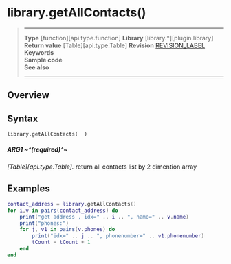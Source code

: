 # library.getAllContacts()

> --------------------- ------------------------------------------------------------------------------------------
> __Type__              [function][api.type.function]
> __Library__           [library.*][plugin.library]
> __Return value__      [Table][api.type.Table]
> __Revision__          [REVISION_LABEL](REVISION_URL)
> __Keywords__          
> __Sample code__       
> __See also__          
> --------------------- ------------------------------------------------------------------------------------------


## Overview



## Syntax

	library.getAllContacts(  )

##### ARG1 ~^(required)^~
_[Table][api.type.Table]._ return all contacts list by 2 dimention array

## Examples

``````lua
contact_address = library.getAllContacts()
for i,v in pairs(contact_address) do
    print("get address , idx=" .. i .. ", name=" .. v.name)
    print("phones:")
    for j, v1 in pairs(v.phones) do
        print("idx=" .. j .. ", phonenumber=" .. v1.phonenumber)
        tCount = tCount + 1
    end
end

``````
